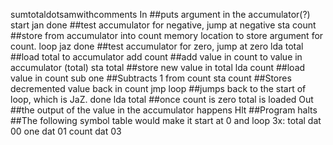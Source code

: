 sumtotaldotsamwithcomments
In 		        ##puts argument in the accumulator(?)
start	jan	done 	##test accumulator for negative, jump at negative 
	sta	count 	##store from accumulator into count memory location to store argument for count.
loop	jaz	done 	##test accumulator for zero, jump at zero 
	lda	total 	##load total to accumulator
	add	count	##add value in count to value in accumulator (total)
	sta	total 	##store new value in total
	lda	count	##load value in count 
	sub	one	    ##Subtracts 1 from count
	sta	count	##Stores decremented value back in count 
	jmp	loop	##jumps back to the start of loop, which is JaZ.
done	lda	total  ##once count is zero total is loaded
	Out		##the output of the value in the accumulator happens
	Hlt		##Program halts
##The following symbol table would make it start at 0 and loop 3x:
total	dat	00
one	dat	01
count	dat	03 
